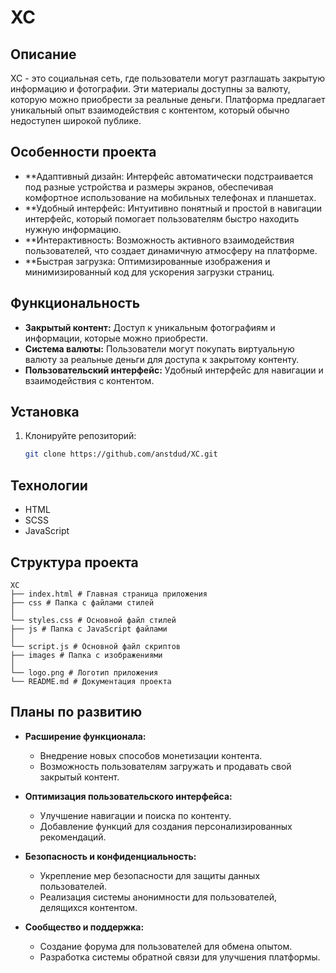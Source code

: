 # XC

## Описание

XC - это социальная сеть, где пользователи могут разглашать закрытую информацию и фотографии. Эти материалы доступны за валюту, которую можно приобрести за реальные деньги. Платформа предлагает уникальный опыт взаимодействия с контентом, который обычно недоступен широкой публике.

## Особенности проекта
- **Адаптивный дизайн: Интерфейс автоматически подстраивается под разные устройства и размеры экранов, обеспечивая комфортное использование на мобильных телефонах и планшетах.
- **Удобный интерфейс: Интуитивно понятный и простой в навигации интерфейс, который помогает пользователям быстро находить нужную информацию.
- **Интерактивность: Возможность активного взаимодействия пользователей, что создает динамичную атмосферу на платформе.
- **Быстрая загрузка: Оптимизированные изображения и минимизированный код для ускорения загрузки страниц.

## Функциональность

- **Закрытый контент:** Доступ к уникальным фотографиям и информации, которые можно приобрести.
- **Система валюты:** Пользователи могут покупать виртуальную валюту за реальные деньги для доступа к закрытому контенту.
- **Пользовательский интерфейс:** Удобный интерфейс для навигации и взаимодействия с контентом.

## Установка

1. Клонируйте репозиторий:
   ```bash
   git clone https://github.com/anstdud/XC.git

## Технологии

- HTML
- SCSS
- JavaScript

## Структура проекта
```
XC
├── index.html # Главная страница приложения 
├── css # Папка с файлами стилей 
│ 
└── styles.css # Основной файл стилей 
├── js # Папка с JavaScript файлами 
│ 
└── script.js # Основной файл скриптов 
├── images # Папка с изображениями 
│ 
└── logo.png # Логотип приложения 
└── README.md # Документация проекта
```

## Планы по развитию

- **Расширение функционала:**
  - Внедрение новых способов монетизации контента.
  - Возможность пользователям загружать и продавать свой закрытый контент.
  
- **Оптимизация пользовательского интерфейса:**
  - Улучшение навигации и поиска по контенту.
  - Добавление функций для создания персонализированных рекомендаций.

- **Безопасность и конфиденциальность:**
  - Укрепление мер безопасности для защиты данных пользователей.
  - Реализация системы анонимности для пользователей, делящихся контентом.

- **Сообщество и поддержка:**
  - Создание форума для пользователей для обмена опытом.
  - Разработка системы обратной связи для улучшения платформы.
